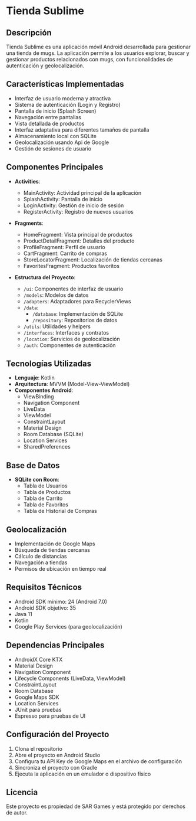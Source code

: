 # Tienda Sublime

## Descripción
Tienda Sublime es una aplicación móvil Android desarrollada para gestionar una tienda de mugs. La aplicación permite a los usuarios explorar, buscar y gestionar productos relacionados con mugs, con funcionalidades de autenticación y geolocalización.

## Características Implementadas
- Interfaz de usuario moderna y atractiva
- Sistema de autenticación (Login y Registro)
- Pantalla de inicio (Splash Screen)
- Navegación entre pantallas
- Vista detallada de productos
- Interfaz adaptativa para diferentes tamaños de pantalla
- Almacenamiento local con SQLite
- Geolocalización usando Api de Google
- Gestión de sesiones de usuario

## Componentes Principales
- **Activities**:
  - MainActivity: Actividad principal de la aplicación
  - SplashActivity: Pantalla de inicio
  - LoginActivity: Gestión de inicio de sesión
  - RegisterActivity: Registro de nuevos usuarios

- **Fragments**:
  - HomeFragment: Vista principal de productos
  - ProductDetailFragment: Detalles del producto
  - ProfileFragment: Perfil de usuario
  - CartFragment: Carrito de compras
  - StoreLocatorFragment: Localización de tiendas cercanas
  - FavoritesFragment: Productos favoritos

- **Estructura del Proyecto**:
  - `/ui`: Componentes de interfaz de usuario
  - `/models`: Modelos de datos
  - `/adapters`: Adaptadores para RecyclerViews
  - `/data`: 
    - `/database`: Implementación de SQLite
    - `/repository`: Repositorios de datos
  - `/utils`: Utilidades y helpers
  - `/interfaces`: Interfaces y contratos
  - `/location`: Servicios de geolocalización
  - `/auth`: Componentes de autenticación

## Tecnologías Utilizadas
- **Lenguaje**: Kotlin
- **Arquitectura**: MVVM (Model-View-ViewModel)
- **Componentes Android**:
  - ViewBinding
  - Navigation Component
  - LiveData
  - ViewModel
  - ConstraintLayout
  - Material Design
  - Room Database (SQLite)
  - Location Services
  - SharedPreferences

## Base de Datos
- **SQLite con Room**:
  - Tabla de Usuarios
  - Tabla de Productos
  - Tabla de Carrito
  - Tabla de Favoritos
  - Tabla de Historial de Compras

## Geolocalización
- Implementación de Google Maps
- Búsqueda de tiendas cercanas
- Cálculo de distancias
- Navegación a tiendas
- Permisos de ubicación en tiempo real

## Requisitos Técnicos
- Android SDK mínimo: 24 (Android 7.0)
- Android SDK objetivo: 35
- Java 11
- Kotlin
- Google Play Services (para geolocalización)

## Dependencias Principales
- AndroidX Core KTX
- Material Design
- Navigation Component
- Lifecycle Components (LiveData, ViewModel)
- ConstraintLayout
- Room Database
- Google Maps SDK
- Location Services
- JUnit para pruebas
- Espresso para pruebas de UI

## Configuración del Proyecto
1. Clona el repositorio
2. Abre el proyecto en Android Studio
3. Configura tu API Key de Google Maps en el archivo de configuración
4. Sincroniza el proyecto con Gradle
5. Ejecuta la aplicación en un emulador o dispositivo físico

## Licencia
Este proyecto es propiedad de SAR Games y está protegido por derechos de autor. 